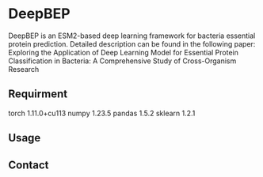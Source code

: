 # DeepBEP
DeepBEP is an ESM2-based deep learning framework for bacteria essential protein prediction.
Detailed description can be found in the following paper:
Exploring the Application of  Deep Learning Model for Essential Protein Classification in Bacteria: A Comprehensive Study of  Cross-Organism Research

## Requirment
torch 1.11.0+cu113
numpy 1.23.5
pandas 1.5.2
sklearn 1.2.1

## Usage


## Contact
